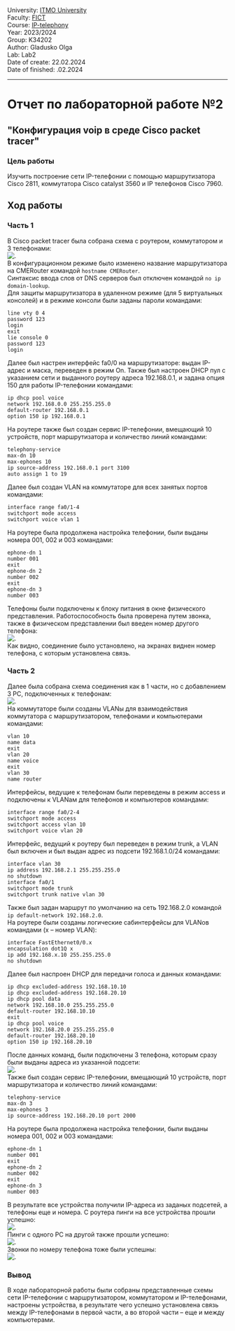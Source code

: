 University: [ITMO University](https://itmo.ru/ru/)  
Faculty: [FICT](https://fict.itmo.ru)  
Course: [IP-telephony](https://github.com/itmo-ict-faculty/ip-telephony)  
Year: 2023/2024  
Group: K34202  
Author: Gladusko Olga  
Lab: Lab2  
Date of create: 22.02.2024  
Date of finished: .02.2024  

---
# Отчет по лабораторной работе №2  
## "Конфигурация voip в среде Сisco packet tracer"  

### Цель работы  
Изучить построение сети IP-телефонии с помощью маршрутизатора Cisco 2811, коммутатора Cisco catalyst 3560 и IP телефонов Cisco 7960.  

## Ход работы  
### Часть 1
В Сisco packet tracer была собрана схема с роутером, коммутатором и 3 телефонами:  
![.](https://github.com/OlgaGladushko/2023_2024-ip-telephony-k34202-gladushko_o/blob/main/lab2/imgs/topo1.jpg)  
В конфигурационном режиме было изменено название маршрутизатора на CMERouter командой ```hostname CMERouter```.  
Синтаксис ввода слов от DNS серверов был отключен командой ```no ip domain-lookup```.  
Для защиты маршрутизатора в удаленном режиме (для 5 виртуальных консолей) и в режиме консоли были заданы пароли командами:  
```
line vty 0 4
password 123
login
exit
lie console 0
password 123
login
```
Далее был настрен интерфейс fa0/0 на маршрутизаторе: выдан IP-адрес и маска, переведен в режим On. Также был настроен DHCP пул с указанием сети и выданного роутеру адреса 192.168.0.1, и задана опция 150 для работы IP-телефонии командами:  
```
ip dhcp pool voice
network 192.168.0.0 255.255.255.0
default-router 192.168.0.1
option 150 ip 192.168.0.1
```
На роутере также был создан сервис IP-телефонии, вмещающий 10 устройств, порт маршрутизатора и количество линий командами:  
```
telephony-service
max-dn 10
max-ephones 10
ip source-address 192.168.0.1 port 3100
auto assign 1 to 19
```  
Далее был создан VLAN на коммутаторе для всех занятых портов командами:  
```
interface range fa0/1-4
switchport mode access
switchport voice vlan 1
```
На роутере была продолжена настройка телефонии, были выданы номера 001, 002 и 003 командами:  
```
ephone-dn 1
number 001
exit
ephone-dn 2
number 002
exit
ephone-dn 3
number 003
```  
Телефоны были подключены к блоку питания в окне физического представления. Работоспособность была проверена путем звонка, также в физическом представлении был введен номер другого телефона:  
![.](https://github.com/OlgaGladushko/2023_2024-ip-telephony-k34202-gladushko_o/blob/main/lab2/imgs/call1.jpg)  
Как видно, соединение было установлено, на экранах виднен номер телефона, с которым установлена связь.  
### Часть 2
Далее была собрана схема соединения как в 1 части, но с добавлением 3 PC, подключенных к телефонам:  
![.](https://github.com/OlgaGladushko/2023_2024-ip-telephony-k34202-gladushko_o/blob/main/lab2/imgs/topo2.jpg)  
На коммутаторе были созданы VLANы для взаимодействия коммутатора с маршрутизатором, телефонами и компьютерами командами:  
```
vlan 10
name data
exit
vlan 20
name voice
exit
vlan 30
name router
```
Интерфейсы, ведущие к телефонам были переведены в режим access и подключены к VLANам для телефонов и компьютеров командами:  
```
interface range fa0/2-4
switchport mode access
switchport access vlan 10
switchport voice vlan 20
```  
Интерфейс, ведущий к роутеру был переведен в режим trunk, а VLAN был включен и был выдан адрес из подсети 192.168.1.0/24 командами:  
```
interface vlan 30
ip address 192.168.2.1 255.255.255.0
no shutdown
interface fa0/1
switchport mode trunk
switchport trunk native vlan 30
```  
Также был задан маршрут по умолчанию на сеть 192.168.2.0 командой ```ip default-network 192.168.2.0```.  
На роутере были созданы логические сабинтерфейсы для VLANов командами (x – номер VLAN):  
```
interface FastEthernet0/0.x
encapsulation dot1Q x
ip add 192.168.x.10 255.255.255.0
no shutdown
```
Далее был наспроен DHCP для передачи голоса и данных командами:  
```
ip dhcp excluded-address 192.168.10.10
ip dhcp excluded-address 192.168.20.10
ip dhcp pool data
network 192.168.10.0 255.255.255.0
default-router 192.168.10.10
exit
ip dhcp pool voice
network 192.168.20.0 255.255.255.0
default-router 192.168.20.10
option 150 ip 192.168.20.10
```  
После данных команд, были подключены 3 телефона, которым сразу были выданы адреса из указанной подсети:  
![.](https://github.com/OlgaGladushko/2023_2024-ip-telephony-k34202-gladushko_o/blob/main/lab2/imgs/IP_phones.jpg)  
Также был создан сервис IP-телефонии, вмещающий 10 устройств, порт маршрутизатора и количество линий командами:  
```
telephony-service
max-dn 3
max-ephones 3
ip source-address 192.168.20.10 port 2000
```
На роутере была продолжена настройка телефонии, были выданы номера 001, 002 и 003 командами:  
```
ephone-dn 1
number 001
exit
ephone-dn 2
number 002
exit
ephone-dn 3
number 003
```
В результате все устройства получили IP-адреса из заданых подсетей, а телефоны еще и номера. С роутера пинги на все устройства прошли успешно:  
![.](https://github.com/OlgaGladushko/2023_2024-ip-telephony-k34202-gladushko_o/blob/main/lab2/imgs/ping.jpg)  
Пинги с одного PC на другой также прошли успешно:  
![.](https://github.com/OlgaGladushko/2023_2024-ip-telephony-k34202-gladushko_o/blob/main/lab2/imgs/ping_pc.jpg)  
Звонки по номеру телефона тоже были успешны:  
![.](https://github.com/OlgaGladushko/2023_2024-ip-telephony-k34202-gladushko_o/blob/main/lab2/imgs/call2.jpg)  

### Вывод  
В ходе лабораторной работы были собраны представленные схемы сети IP-телефонии с маршрутизатором, коммутатором и IP-телефонами, настроены устройства, в результате чего успешно установлена связь между IP-телефонами в первой части, а во второй части – еще и между компьютерами.
